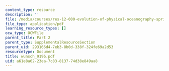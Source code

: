 ```yaml
---
content_type: resource
description: ''
file: /media/courses/res-12-000-evolution-of-physical-oceanography-spring-2007/a61e8a6223ea7c83813774d38e849aa8_wunsch_9196.pdf
file_type: application/pdf
learning_resource_types: []
ocw_type: OCWFile
parent_title: Part 2
parent_type: SupplementalResourceSection
parent_uid: 293166d4-7eb3-8b0d-338f-324fe69a2d53
resourcetype: Document
title: wunsch_9196.pdf
uid: a61e8a62-23ea-7c83-8137-74d38e849aa8
---
```

